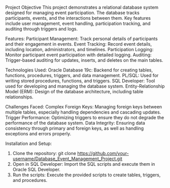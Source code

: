 Project Objective
This project demonstrates a relational database system designed for managing event participation. The database tracks participants, events, and the interactions between them. Key features include user management, event handling, participation tracking, and auditing through triggers and logs.

Features:
Participant Management: Track personal details of participants and their engagement in events.
Event Tracking: Record event details, including location, administrators, and timelines.
Participation Logging: Monitor participant event participation with detailed logging.
Auditing: Trigger-based auditing for updates, inserts, and deletes on the main tables.

Technologies Used:
Oracle Database 19c: Backend for creating tables, functions, procedures, triggers, and data management.
PL/SQL: Used for writing stored procedures, functions, and triggers.
SQL Developer: Tool used for developing and managing the database system.
Entity-Relationship Model (ERM): Design of the database architecture, including table relationships.

Challenges Faced:
Complex Foreign Keys: Managing foreign keys between multiple tables, especially handling dependencies and cascading updates.
Trigger Performance: Optimizing triggers to ensure they do not degrade the performance of the database system.
Data Integrity: Ensuring data consistency through primary and foreign keys, as well as handling exceptions and errors properly.


Installation and Setup:
1. Clone the repository: git clone https://github.com/your-username/Database_Event_Management_Project.git
2. Open in SQL Developer: Import the SQL scripts and execute them in Oracle SQL Developer.
3. Run the scripts: Execute the provided scripts to create tables, triggers, and procedures.
